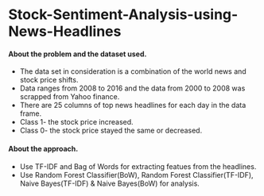 # Stock-Sentiment-Analysis-using-News-Headlines

<h4>About the problem and the dataset used.</h4>

<ul>
<li>The data set in consideration is a combination of the world news and stock price shifts.
<li>Data ranges from 2008 to 2016 and the data from 2000 to 2008 was scrapped from Yahoo finance.
<li>There are 25 columns of top news headlines for each day in the data frame.
<li>Class 1- the stock price increased.
<li>Class 0- the stock price stayed the same or decreased.
</ul>

<h4>About the approach.</h4>

<ul>
<li>Use TF-IDF and Bag of Words for extracting featues from the headlines.
<li>Use Random Forest Classifier(BoW), Random Forest Classifier(TF-IDF), Naive Bayes(TF-IDF) & Naive Bayes(BoW) for analysis.
</ul>
